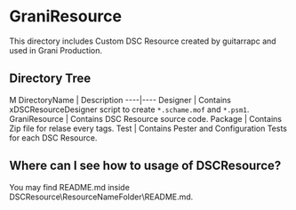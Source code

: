 GraniResource
============

This directory includes Custom DSC Resource created by guitarrapc and used in Grani Production.

Directory Tree
----
M
DirectoryName | Description
----|----
Designer | Contains xDSCResourceDesigner script to create ```*.schame.mof``` and ```*.psm1```.
GraniResource | Contains  DSC Resource source code.
Package | Contains Zip file for relase every tags.
Test | Contains Pester and Configuration Tests for each DSC Resource.

Where can I see how to usage of DSCResource?
----

You may find README.md inside DSCResource\ResourceNameFolder\README.md.
